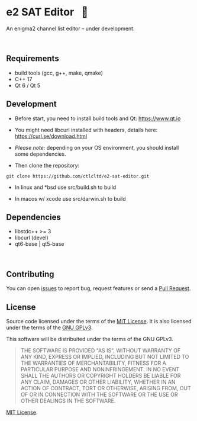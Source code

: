 # e2 SAT Editor   📡

An enigma2 channel list editor – under development.

 
## Requirements

* build tools (gcc, g++, make, qmake)
* C++ 17
* Qt 6 / Qt 5


## Development

- Before start, you need to install build tools and Qt: https://www.qt.io

- You might need libcurl installed with headers, details here: https://curl.se/download.html

- *Please note:* depending on your OS environment, you should install some dependencies.

- Then clone the repository:

```git clone https://github.com/ctlcltd/e2-sat-editor.git```

- In linux and \*bsd use src/build.sh to build

- In macos w/ xcode use src/darwin.sh to build


## Dependencies

* libstdc++ >= 3
* libcurl (devel)
* qt6-base | qt5-base

 
## Contributing

You can open [issues](https://github.com/ctlcltd/e2-sat-editor/issues) to report bug, request features or send a [Pull Request](https://github.com/ctlcltd/e2-sat-editor/pulls).


## License

Source code licensed under the terms of the [MIT License](LICENSE). It is also licensed under the terms of the [GNU GPLv3](src/COPYING.1).

This software will be distribuited under the terms of the GNU GPLv3.

> THE SOFTWARE IS PROVIDED "AS IS", WITHOUT WARRANTY OF ANY KIND, EXPRESS OR IMPLIED, INCLUDING BUT NOT LIMITED TO THE WARRANTIES OF MERCHANTABILITY, FITNESS FOR A PARTICULAR PURPOSE AND NONINFRINGEMENT. IN NO EVENT SHALL THE AUTHORS OR COPYRIGHT HOLDERS BE LIABLE FOR ANY CLAIM, DAMAGES OR OTHER LIABILITY, WHETHER IN AN ACTION OF CONTRACT, TORT OR OTHERWISE, ARISING FROM, OUT OF OR IN CONNECTION WITH THE SOFTWARE OR THE USE OR OTHER DEALINGS IN THE SOFTWARE.

[MIT License](LICENSE).
